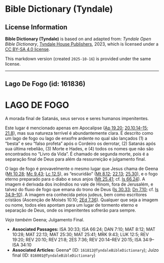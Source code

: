 # Bible Dictionary (Tyndale)

## License Information

**Bible Dictionary (Tyndale)** is based on and adapted from: _Tyndale Open Bible Dictionary_, [Tyndale House Publishers](https://tyndaleopenresources.com/), 2023, which is licensed under a [CC BY-SA 4.0 license](https://creativecommons.org/licenses/by-sa/4.0/legalcode.en).

This markdown version (created `2025-10-16`) is provided under the same license.



--------------------------------

## Lago De Fogo (id: 161836)

LAGO DE FOGO
============

A morada final de Satanás, seus servos e seres humanos impenitentes.

Este lugar é mencionado apenas em Apocalipse ([Ap 19\.20](https://ref.ly/Rev19:20); [20\.10,14–15](https://ref.ly/Rev20:10); [21\.8](https://ref.ly/Rev21:8)), mas sua natureza terrível é abundantemente clara. É descrito como um lago de fogo ou lago de enxofre ardente no qual são lançados (1\) a “besta” e seu “falso profeta” após o Cordeiro os derrotar, (2\) Satanás após sua última rebelião, (3\) Morte e Hades, e (4\) todos os nomes que não são encontrados no “Livro da Vida”. É chamado de segunda morte, pois é a separação final de Deus para além da ressurreição e julgamento final.

O lago de fogo é provavelmente o mesmo lugar que Jesus chama de Geena ([Mt 10\.28](https://ref.ly/Matt10:28); [Mc 9\.43](https://ref.ly/Mark9:43); [Lc 12\.5](https://ref.ly/Luke12:5)), as “escuridão” ([Mt 8\.12](https://ref.ly/Matt8:12); [22\.13](https://ref.ly/Matt22:13); [25\.30](https://ref.ly/Matt25:30)), e o fogo eterno preparado para o diabo e seus anjos ([Mt 25\.41](https://ref.ly/Matt25:41); cf. [Is 66\.24](https://ref.ly/Isa66:24)). A imagem é derivada dos incêndios no vale de Hinom, fora de Jerusalém, e talvez do fluxo de fogo que emana do trono de Deus ([Is 30\.33](https://ref.ly/Isa30:33); [Dn 7\.10](https://ref.ly/Dan7:10); cf. [Is 34\.9–10](https://ref.ly/Isa34:9-Isa34:10)). A imagem era conhecida pelos judeus, bem como escritores cristãos (Ascenção de Moisés 10\.10; [2Ed 7\.36](https://ref.ly/2Esd7:36)). Qualquer que seja a imagem ou nome, todos eles apontam para um lugar de tormento eterno e separação de Deus, onde os impenitentes sofrerão para sempre.

*Veja também* Geena; Julgamento Final.

* **Associated Passages:** ISA 30:33; ISA 66:24; DAN 7:10; MAT 8:12; MAT 10:28; MAT 22:13; MAT 25:30; MAT 25:41; MRK 9:43; LUK 12:5; REV 19:20; REV 20:10; REV 21:8; 2ES 7:36; REV 20:14–REV 20:15; ISA 34:9–ISA 34:10
* **Associated Articles:** Geena* (ID: `161812@TyndaleBibleDictionary`); Juízo final (ID: `816001@TyndaleBibleDictionary`)

